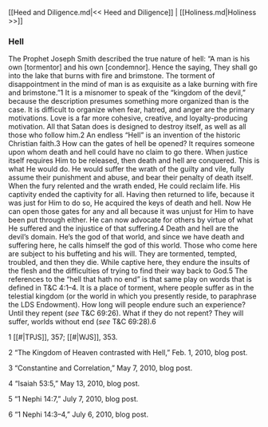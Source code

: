 [[Heed and Diligence.md|<< Heed and Diligence]]  |  [[Holiness.md|Holiness >>]]

### Hell
The Prophet Joseph Smith described the true nature of hell: “A man is his own [tormentor] and his own [condemnor]. Hence the saying, They shall go into the lake that burns with fire and brimstone. The torment of disappointment in the mind of man is as exquisite as a lake burning with fire and brimstone.”1 It is a misnomer to speak of the “kingdom of the devil,” because the description presumes something more organized than is the case. It is difficult to organize when fear, hatred, and anger are the primary motivations. Love is a far more cohesive, creative, and loyalty-producing motivation. All that Satan does is designed to destroy itself, as well as all those who follow him.2 An endless “Hell” is an invention of the historic Christian faith.3 How can the gates of hell be opened? It requires someone upon whom death and hell could have no claim to go there. When justice itself requires Him to be released, then death and hell are conquered. This is what He would do. He would suffer the wrath of the guilty and vile, fully assume their punishment and abuse, and bear their penalty of death itself. When the fury relented and the wrath ended, He could reclaim life. His captivity ended the captivity for all. Having then returned to life, because it was just for Him to do so, He acquired the keys of death and hell. Now He can open those gates for any and all because it was unjust for Him to have been put through either. He can now advocate for others by virtue of what He suffered and the injustice of that suffering.4 Death and hell are the devil’s domain. He’s the god of that world, and since we have death and suffering here, he calls himself the god of this world. Those who come here are subject to his buffeting and his will. They are tormented, tempted, troubled, and then they die. While captive here, they endure the insults of the flesh and the difficulties of trying to find their way back to God.5 The references to the “hell that hath no end” is that same play on words that is defined in T&C 4:1–4. It is a place of torment, where people suffer as in the telestial kingdom (or the world in which you presently reside, to paraphrase the LDS Endowment). How long will people endure such an experience? Until they repent (*see* T&C 69:26). What if they do not repent? They will suffer, worlds without end (*see* T&C 69:28).6



1
[[#|TPJS]], 357; [[#|WJS]], 353.


2 “The Kingdom of Heaven contrasted with Hell,” Feb. 1, 2010, blog post.


3 “Constantine and Correlation,” May 7, 2010, blog post.


4 “Isaiah 53:5,” May 13, 2010, blog post.


5 “1 Nephi 14:7,” July 7, 2010, blog post.


6 “1 Nephi 14:3–4,” July 6, 2010, blog post.